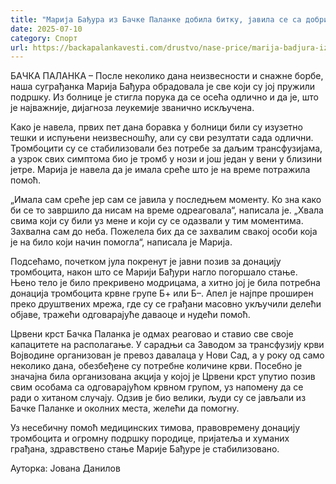 ```yaml
---
title: "Марија Бађура из Бачке Паланке добила битку, јавила се са добрим вестима"
date: 2025-07-10
category: Спорт
url: https://backapalankavesti.com/drustvo/nase-price/marija-badjura-iz-backe-palanke-dobila-bitku/
---
```


БАЧКА ПАЛАНКА – После неколико дана неизвесности и снажне борбе, наша суграђанка Марија Бађура обрадовала је све који су јој пружили подршку. Из болнице је стигла порука да се осећа одлично и да је, што је најважније, дијагноза леукемије званично искључена.

Како је навела, првих пет дана боравка у болници били су изузетно тешки и испуњени неизвесношћу, али су сви резултати сада одлични. Тромбоцити су се стабилизовали без потребе за даљим трансфузијама, а узрок свих симптома био је тромб у нози и још један у вени у близини јетре. Марија је навела да је имала среће што је на време потражила помоћ.

„Имала сам среће јер сам се јавила у последњем моменту. Ко зна како би се то завршило да нисам на време одреаговала“, написала је. „Хвала свима који су били уз мене и који су се одазвали у тим моментима. Захвална сам до неба. Пожелела бих да се захвалим свакој особи која је на било који начин помогла“, написала је Марија.

Подсећамо, почетком јула покренут је јавни позив за донацију тромбоцита, након што се Марији Бађури нагло погоршало стање. Њено тело је било прекривено модрицама, а хитно јој је била потребна донација тромбоцита крвне групе Б+ или Б–. Апел је најпре проширен преко друштвених мрежа, где су се грађани масовно укључили делећи објаве, тражећи одговарајуће даваоце и нудећи помоћ.

Црвени крст Бачка Паланка је одмах реаговао и ставио све своје капацитете на располагање. У сарадњи са Заводом за трансфузију крви Војводине организован је превоз давалаца у Нови Сад, а у року од само неколико дана, обезбеђене су потребне количине крви. Посебно је значајна била организована акција у којој је Црвени крст упутио позив свим особама са одговарајућом крвном групом, уз напомену да се ради о хитаном случају. Одзив је био велики, људи су се јављали из Бачке Паланке и околних места, желећи да помогну.

Уз несебичну помоћ медицинских тимова, правовремену донацију тромбоцита и огромну подршку породице, пријатеља и хуманих грађана, здравствено стање Марије Бађуре је стабилизовано.

Ауторка: Јована Данилов
